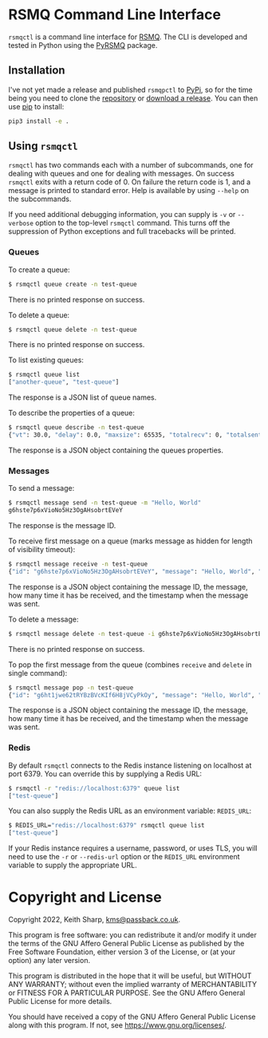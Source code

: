 # RSMQ Command Line Interface
`rsmqctl` is a command line interface for [RSMQ](https://github.com/smrchy/rsmq).  The CLI is developed and tested in Python using the [PyRSMQ](https://github.com/mlasevich/PyRSMQ) package.

## Installation
I've not yet made a release and published `rsmqpctl` to [PyPi](https://pypi.org), so for the time being you need to clone the [repository](https://github.com/keithsharp/rsmqctl) or [download a release](https://github.com/keithsharp/rsmqctl/releases/).  You can then use [pip](https://pypi.org/project/pip/) to install:
```bash
pip3 install -e .
```

## Using `rsmqctl`
`rsmqctl` has two commands each with a number of subcommands, one for dealing with queues and one for dealing with messages.  On success `rsmqctl` exits with a return code of 0.  On failure the return code is 1, and a message is printed to standard error.  Help is available by using `--help` on the subcommands.

If you need additional debugging information, you can supply is `-v` or `--verbose` option to the top-level `rsmqctl` command.  This turns off the suppression of Python exceptions and full tracebacks will be printed.

### Queues
To create a queue:
```bash
$ rsmqctl queue create -n test-queue
```
There is no printed response on success.

To delete a queue:
```bash
$ rsmqctl queue delete -n test-queue
```
There is no printed response on success.

To list existing queues:
```bash
$ rsmqctl queue list                
["another-queue", "test-queue"]
```
The response is a JSON list of queue names.

To describe the properties of a queue:
```bash
$ rsmqctl queue describe -n test-queue 
{"vt": 30.0, "delay": 0.0, "maxsize": 65535, "totalrecv": 0, "totalsent": 0, "created": 1643280027, "modified": 1643280027, "msgs": 0, "hiddenmsgs": 0}
```
The response is a JSON object containing the queues properties.

### Messages
To send a message:
```bash
$ rsmqctl message send -n test-queue -m "Hello, World"
g6hste7p6xVioNo5Hz3OgAHsobrtEVeY
```
The response is the message ID.

To receive first message on a queue (marks message as hidden for length of visibility timeout):
```bash
$ rsmqctl message receive -n test-queue
{"id": "g6hste7p6xVioNo5Hz3OgAHsobrtEVeY", "message": "Hello, World", "rc": 1, "ts": 1643280991915}
```
The response is a JSON object containing the message ID, the message, how many time it has be received, and the timestamp when the message was sent.

To delete a message:
```bash
$ rsmqctl message delete -n test-queue -i g6hste7p6xVioNo5Hz3OgAHsobrtEVeY
```
There is no printed response on success.

To pop the first message from the queue (combines `receive` and `delete` in  single command):
```bash
$ rsmqctl message pop -n test-queue                   
{"id": "g6ht1jwe62tRYBzBVcKIf6H8jVCyPkOy", "message": "Hello, World", "rc": 1, "ts": 1643281386411}
```
The response is a JSON object containing the message ID, the message, how many time it has be received, and the timestamp when the message was sent.

### Redis
By default `rsmqctl` connects to the Redis instance listening on localhost at port 6379.  You can override this by supplying a Redis URL:
```bash
$ rsmqctl -r "redis://localhost:6379" queue list
["test-queue"]
```
You can also supply the Redis URL as an environment variable: `REDIS_URL`:
```bash
$ REDIS_URL="redis://localhost:6379" rsmqctl queue list
["test-queue"]
```
If your Redis instance requires a username, password, or uses TLS, you will need to use the `-r` or `--redis-url` option or the `REDIS_URL` environment variable to supply the appropriate URL.

# Copyright and License
Copyright 2022, Keith Sharp, kms@passback.co.uk.

This program is free software: you can redistribute it and/or modify it under the terms of the GNU Affero General Public License as published by the Free Software Foundation, either version 3 of the License, or (at your option) any later version.

This program is distributed in the hope that it will be useful, but WITHOUT ANY WARRANTY; without even the implied warranty of MERCHANTABILITY or FITNESS FOR A PARTICULAR PURPOSE.  See the GNU Affero General Public License for more details.

You should have received a copy of the GNU Affero General Public License along with this program.  If not, see <https://www.gnu.org/licenses/>.